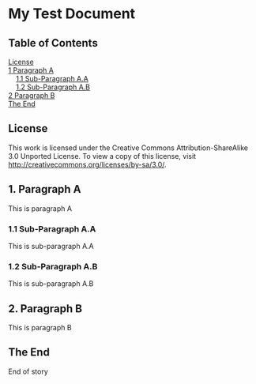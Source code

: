 # My Test Document

## Table of Contents

[License](#license)  
[1 Paragraph A](#1-paragraph-a)  
&nbsp;&nbsp;&nbsp;&nbsp;[1.1 Sub-Paragraph A.A](#11-sub-paragraph-aa)  
&nbsp;&nbsp;&nbsp;&nbsp;[1.2 Sub-Paragraph A.B](#12-sub-paragraph-ab)  
[2 Paragraph B](#2-paragraph-b)  
[The End](#the-end)

## License

This work is licensed under the Creative Commons Attribution-ShareAlike 3.0 Unported License. To view a copy of this license, visit http://creativecommons.org/licenses/by-sa/3.0/.

## 1. Paragraph A

This is paragraph A

### 1.1 Sub-Paragraph A.A

This is sub-paragraph A.A

### 1.2 Sub-Paragraph A.B

This is sub-paragraph A.B
  
## 2. Paragraph B

This is paragraph B

## The End

End of story

